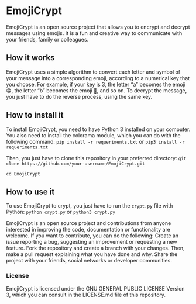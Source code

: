 # EmojiCrypt
EmojiCrypt is an open source project that allows you to encrypt and decrypt messages using emojis. It is a fun and creative way to communicate with your friends, family or colleagues.
## How it works
EmojiCrypt uses a simple algorithm to convert each letter and symbol of your message into a corresponding emoji, according to a numerical key that you choose. For example, if your key is 3, the letter “a” becomes the emoji 😁, the letter “b” becomes the emoji 🤣, and so on. To decrypt the message, you just have to do the reverse process, using the same key.
## How to install it
To install EmojiCrypt, you need to have Python 3 installed on your computer. You also need to install the colorama module, which you can do with the following command:
`pip install -r requeriments.txt`
or
`pip3 install -r requeriments.txt`

Then, you just have to clone this repository in your preferred directory:
`git clone https://github.com/your-username/EmojiCrypt.git`

`cd EmojiCrypt`

## How to use it
To use EmojiCrypt to crypt, you just have to run the `crypt.py` file with Python:
 `python crypt.py`
 or
 `python3 crypt.py`


EmojiCrypt is an open source project and contributions from anyone interested in improving the code, documentation or functionality are welcome. If you want to contribute, you can do the following:
Create an issue reporting a bug, suggesting an improvement or requesting a new feature.
Fork the repository and create a branch with your changes. Then, make a pull request explaining what you have done and why.
Share the project with your friends, social networks or developer communities.

### License
EmojiCrypt is licensed under the GNU GENERAL PUBLIC LICENSE Version 3, which you can consult in the LICENSE.md file of this repository.

